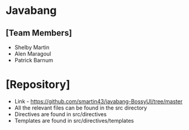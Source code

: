 # Javabang
## [Team Members]
* Shelby Martin
* Alen Maragoul
* Patrick Barnum
# [Repository]
* Link - https://github.com/smartin43/javabang-BossyUI/tree/master
* All the relevant files can be found in the src directory
* Directives are found in src/directives
* Templates are found in src/directives/templates 

